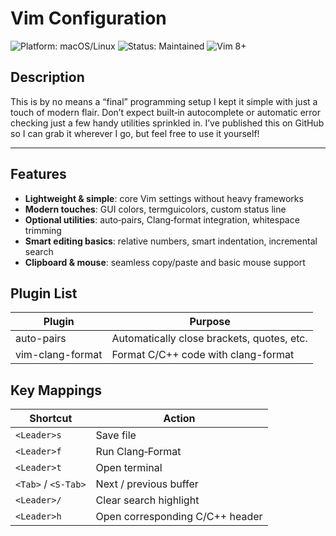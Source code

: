 # Vim Configuration

![Platform: macOS/Linux](https://img.shields.io/badge/Platform-macOS%20%7C%20Linux-blue) ![Status: Maintained](https://img.shields.io/badge/Status-Maintained-green) ![Vim 8+](https://img.shields.io/badge/Vim-8%2B-orange)

## **Description**

This is by no means a “final” programming setup I kept it simple with just a touch of modern flair. Don’t expect built‑in autocomplete or automatic error checking just a few handy utilities sprinkled in. I’ve published this on GitHub so I can grab it wherever I go, but feel free to use it yourself!

---

## **Features**

* **Lightweight & simple**: core Vim settings without heavy frameworks
* **Modern touches**: GUI colors, termguicolors, custom status line
* **Optional utilities**: auto‑pairs, Clang‑format integration, whitespace trimming
* **Smart editing basics**: relative numbers, smart indentation, incremental search
* **Clipboard & mouse**: seamless copy/paste and basic mouse support

## **Plugin List**

| Plugin                                | Purpose                                    |
| ------------------------------------- | ------------------------------------------ |
| auto-pairs                            | Automatically close brackets, quotes, etc. |
| vim-clang-format                      | Format C/C++ code with clang-format        |

## **Key Mappings**

| Shortcut            | Action                          |
| ------------------- | ------------------------------- |
| `<Leader>s`         | Save file                       |
| `<Leader>f`         | Run Clang‑Format                |
| `<Leader>t`         | Open terminal                   |
| `<Tab>` / `<S-Tab>` | Next / previous buffer          |
| `<Leader>/`         | Clear search highlight          |
| `<Leader>h`         | Open corresponding C/C++ header |

